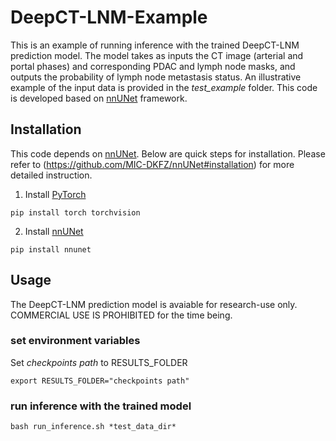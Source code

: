 # DeepCT-LNM-Example

This is an example of running inference with the trained DeepCT-LNM prediction model. The model takes as inputs the CT image (arterial and portal phases) and corresponding PDAC and lymph node masks, and outputs the probability of lymph node metastasis status. An illustrative example of the input data is provided in the *test_example* folder. This code is developed based on [nnUNet](https://github.com/MIC-DKFZ/nnUNet) framework.

## Installation
This code depends on [nnUNet](https://github.com/MIC-DKFZ/nnUNet). Below are quick steps for installation. Please refer to (https://github.com/MIC-DKFZ/nnUNet#installation) for more detailed instruction.

1) Install [PyTorch](https://pytorch.org/get-started/locally/) 

  ```pip install torch torchvision```
  
2) Install [nnUNet](https://github.com/MIC-DKFZ/nnUNet)

  ```pip install nnunet```
  
## Usage
The DeepCT-LNM prediction model is avaiable for research-use only. COMMERCIAL USE IS PROHIBITED for the time being. 

### set environment variables

Set *checkpoints path* to RESULTS_FOLDER

  ```export RESULTS_FOLDER="checkpoints path"```

### run inference with the trained model
  ```bash run_inference.sh *test_data_dir*```
  
 

